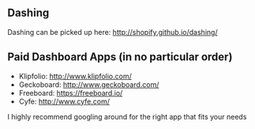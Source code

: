 ## Dashing  
Dashing can be picked up here: http://shopify.github.io/dashing/

## Paid Dashboard Apps (in no particular order)
- Klipfolio: http://www.klipfolio.com/
- Geckoboard: http://www.geckoboard.com/
- Freeboard: https://freeboard.io/
- Cyfe: http://www.cyfe.com/
  
I highly recommend googling around for the right app that fits your needs
